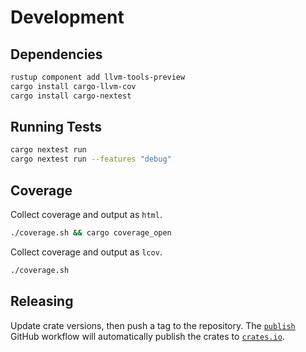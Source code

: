 # Development

## Dependencies

```bash
rustup component add llvm-tools-preview
cargo install cargo-llvm-cov
cargo install cargo-nextest
```


## Running Tests

```bash
cargo nextest run
cargo nextest run --features "debug"
```


## Coverage

Collect coverage and output as `html`.

```bash
./coverage.sh && cargo coverage_open
```

Collect coverage and output as `lcov`.

```bash
./coverage.sh
```


## Releasing

Update crate versions, then push a tag to the repository. The [`publish`] GitHub workflow will automatically publish the crates to [`crates.io`].

[`publish`]: https://github.com/azriel91/rt_map/actions/workflows/publish.yml
[`crates.io`]:https://crates.io/
